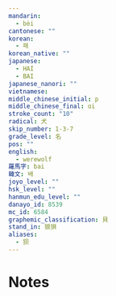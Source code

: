 ```yaml
---
mandarin:
  - bèi
cantonese: ""
korean:
  - 패
korean_native: ""
japanese:
  - HAI
  - BAI
japanese_nanori: ""
vietnamese:
middle_chinese_initial: p
middle_chinese_final: ɑi
stroke_count: "10"
radical: 犬
skip_number: 1-3-7
grade_level: 名
pos: ""
english:
  - werewolf
羅馬字: bai
韓文: 배
joyo_level: ""
hsk_level: ""
hanmun_edu_level: ""
danayo_id: 8539
mc_id: 6584
graphemic_classification: 貝
stand_in: 狼狽
aliases:
  - 狈
---
```


# Notes
